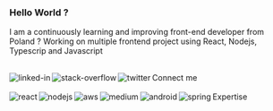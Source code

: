 ### Hello World ?
I am a continuously learning and improving front-end developer from Poland ? Working on multiple frontend project using React, Nodejs, Typescrip and Javascript

<br>Connect me
[<img align="left" alt="linked-in" src="https://www.linkedin.com/in/mateusz-przybylski-283371238/"/>](https://www.linkedin.com/in/mohammad-faisal-2665b5134)[<img align="left" alt="stack-overflow" src="https://stackoverflow.com/users/19083805/matthaeuss"/>](https://stackoverflow.com/users/5379437/mohammad-faisal)[<img align="left" alt="twitter" src="[https://img.shields.io/badge/twitter-%231DA1F2.svg?&style=for-the-badge&logo=twitter&logoColor=white](https://twitter.com/mattthaeuss)" />](https://twitter.com/Mohamma88766694)<br>
<br>Expertise
<img align="left" alt="react" src="https://img.shields.io/badge/react%20-%2320232a.svg?&style=for-the-badge&logo=react&logoColor=%2361DAFB" /><img align="left" alt="nodejs" src="https://img.shields.io/badge/node.js%20-%2343853D.svg?&style=for-the-badge&logo=node.js&logoColor=white" /><img align="left" alt="aws" src="https://img.shields.io/badge/Amazon%20AWS-%23232F3E?logo=amazon-aws&logoColor=white&style=for-the-badge" /><img align="left" alt="medium" src="https://img.shields.io/badge/postgres-%23316192.svg?&style=for-the-badge&logo=postgresql&logoColor=white" /><img align="left" alt="android" src="https://img.shields.io/badge/Android-3DDC84?logo=android&logoColor=white&style=for-the-badge" /><img align="left" alt="spring" src="https://img.shields.io/badge/spring%20-%236DB33F.svg?&style=for-the-badge&logo=spring&logoColor=white"
src="[![My Skills](https://skillicons.dev/icons?i=js,html,css,wasm)](https://skillicons.dev)"/><br>
<br>
